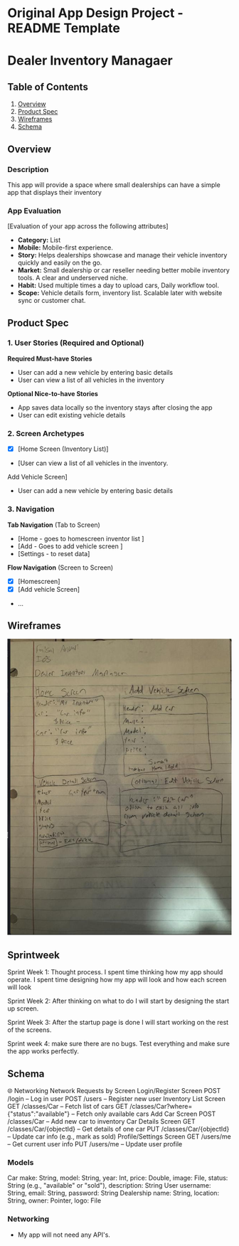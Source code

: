Original App Design Project - README Template
===

# Dealer Inventory Managaer 

## Table of Contents

1. [Overview](#Overview)
2. [Product Spec](#Product-Spec)
3. [Wireframes](#Wireframes)
4. [Schema](#Schema)

## Overview

### Description

This app will provide a space where small dealerships can have a simple app that displays their inventory 

### App Evaluation

[Evaluation of your app across the following attributes]
- **Category:** List 
- **Mobile:** Mobile-first experience.
- **Story:** Helps dealerships showcase and manage their vehicle inventory quickly and easily on the go.
- **Market:** Small dealership or car reseller needing better mobile inventory tools. A clear and underserved niche.
- **Habit:** Used multiple times a day to upload cars, Daily workflow tool.
- **Scope:** Vehicle details form, inventory list. Scalable later with website sync or customer chat.

## Product Spec

### 1. User Stories (Required and Optional)

**Required Must-have Stories**

* User can add a new vehicle by entering basic details
* User can view a list of all vehicles in the inventory

**Optional Nice-to-have Stories**

* App saves data locally so the inventory stays after closing the app
* User can edit existing vehicle details

### 2. Screen Archetypes

- [x] [Home Screen (Inventory List)]
* [User can view a list of all vehicles in the inventory. 

Add Vehicle Screen]
* User can add a new vehicle by entering basic details

### 3. Navigation

**Tab Navigation** (Tab to Screen)

* [Home - goes to homescreen inventor list ]
* [Add - Goes to add vehicle screen ]
* [Settings - to reset data]

**Flow Navigation** (Screen to Screen)

- [x] [Homescreen]
- [x] [Add vehicle Screen]
* ...

## Wireframes
<img src="https://github.com/FaisalA-dev/DealerInventoryManager/raw/main/wireframe%20(1).jpg" width="600">




## Sprintweek 
Sprint Week 1: Thought process. I spent time thinking how my app should operate. I spent time designing how my app will look and how each screen will look

Sprint Week 2: After thinking on what to do I will start by designing the start up screen. 

Sprint Week 3: After the startup page is done I will start working on the rest of the screens.

Sprint week 4: make sure there are no bugs. Test everything and make sure the app works perfectly.

## Schema 
🌐 Networking Network Requests by Screen Login/Register Screen POST /login – Log in user POST /users – Register new user Inventory List Screen GET /classes/Car – Fetch list of cars GET /classes/Car?where={"status":"available"} – Fetch only available cars Add Car Screen POST /classes/Car – Add new car to inventory Car Details Screen GET /classes/Car/{objectId} – Get details of one car PUT /classes/Car/{objectId} – Update car info (e.g., mark as sold) Profile/Settings Screen GET /users/me – Get current user info PUT /users/me – Update user profile


### Models

Car	make: String, model: String, year: Int, price: Double, image: File, status: String (e.g., "available" or "sold"), description: String User	username: String, email: String, password: String Dealership	name: String, location: String, owner: Pointer<User>, logo: File

### Networking

- My app will not need any API's.
